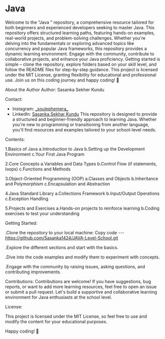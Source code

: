 # Java
  Welcome to the "Java " repository, a comprehensive resource tailored for both beginners and experienced developers seeking to master Java. This repository offers structured learning paths, featuring hands-on examples, real-world projects, and problem-solving challenges. Whether you're delving into the fundamentals or exploring advanced topics like concurrency and popular Java frameworks, this repository provides a dynamic learning environment. Engage with the community, contribute to collaborative projects, and enhance your Java proficiency. Getting started is simple – clone the repository, explore folders based on your skill level, and follow the README files for step-by-step guidance. This project is licensed under the MIT License, granting flexibility for educational and professional use. Join us on this coding journey and happy coding! 🚀


About the Author
Author: Sasanka Sekher Kundu



Contact:
  - Instagram: [\_soulephemera\_](https://www.instagram.com/_soulephemera_?igsh=MWdyNHd2NDFzZWl3Yw==)
  - LinkedIn: [Sasanka Sekhar Kundu](www.linkedin.com/in/sasanka-sekhar-kundu-b746072a7)
This repository is designed to provide a structured and beginner-friendly approach to learning Java. Whether you're new to programming or transitioning from another language, you'll find resources and examples tailored to your school-level needs.



Contents:



1.Basics of Java
a.Introduction to Java
b.Setting up the Development Environment
c.Your First Java Program


2.Core Concepts
a.Variables and Data Types
b.Control Flow (if statements, loops)
c.Functions and Methods


3.Object-Oriented Programming (OOP)
a.Classes and Objects
b.Inheritance and Polymorphism
c.Encapsulation and Abstraction


4.Java Standard Library
a.Collections Framework
b.Input/Output Operations
c.Exception Handling


5.Projects and Exercises
a.Hands-on projects to reinforce learning
b.Coding exercises to test your understanding


Getting Started:


.Clone the repository to your local machine:
Copy code --- https://github.com/Sasanka1424/JAVA-Level-School.git

.Explore the different sections and start with the basics.

.Dive into the code examples and modify them to experiment with concepts.

.Engage with the community by raising issues, asking questions, and contributing improvements.




Contributions:
Contributions are welcome! If you have suggestions, bug reports, or want to add more learning resources, feel free to open an issue or submit a pull request. Let's build a supportive and collaborative learning environment for Java enthusiasts at the school level.

License:


This project is licensed under the MIT License, so feel free to use and modify the content for your educational purposes.



Happy coding! 🚀
